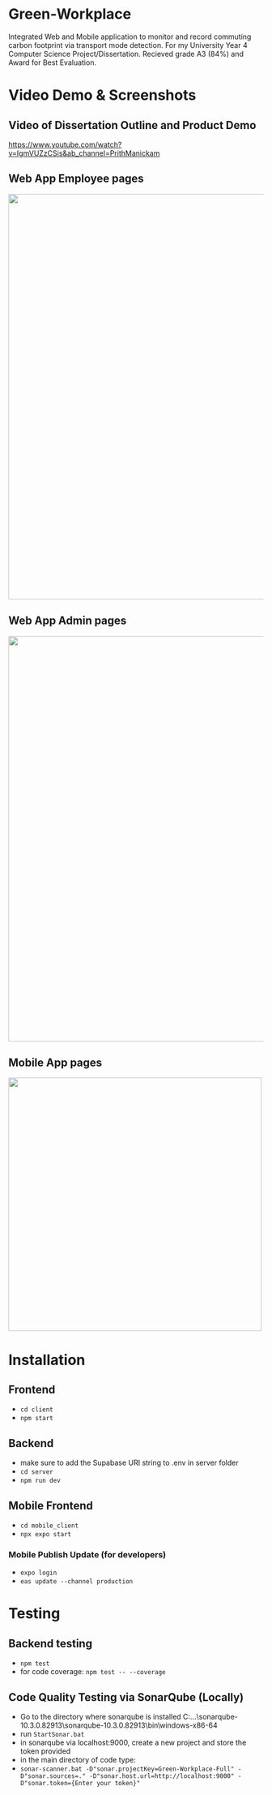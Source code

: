 # Green-Workplace
Integrated Web and Mobile application to monitor and record commuting carbon footprint via transport mode detection. For my University Year 4 Computer Science Project/Dissertation. Recieved grade A3 (84%) and Award for Best Evaluation.


# Video Demo & Screenshots

## Video of Dissertation Outline and Product Demo 
https://www.youtube.com/watch?v=IgmVUZzCSis&ab_channel=PrithManickam

## Web App Employee pages

<img src="https://github.com/user-attachments/assets/59907ed9-7f2a-4e2a-bb9d-2627613630f9" width="800" /> 

## Web App Admin pages

<img src="https://github.com/user-attachments/assets/c0497d6f-d1ba-446f-9006-9f5f01c42846" width="800" />

## Mobile App pages

<img src="https://github.com/user-attachments/assets/08e06b5a-088f-471a-be96-95d57e741b70" width="500" />


# Installation
## Frontend
- `cd client`
- `npm start`

## Backend
- make sure to add the Supabase URI string to .env in server folder
- `cd server`
- `npm run dev`

## Mobile Frontend
- `cd mobile_client`
- `npx expo start`

### Mobile Publish Update (for developers)
- `expo login`
- `eas update --channel production`


# Testing

## Backend testing
- `npm test`
- for code coverage: `npm test -- --coverage`

## Code Quality Testing via SonarQube (Locally)
- Go to the directory where sonarqube is installed C:\...\sonarqube-10.3.0.82913\sonarqube-10.3.0.82913\bin\windows-x86-64 
- run `StartSonar.bat`
- in sonarqube via localhost:9000, create a new project and store the token provided
- in the main directory of code type:
- `sonar-scanner.bat -D"sonar.projectKey=Green-Workplace-Full" -D"sonar.sources=." -D"sonar.host.url=http://localhost:9000" -D"sonar.token={Enter your token}"`

